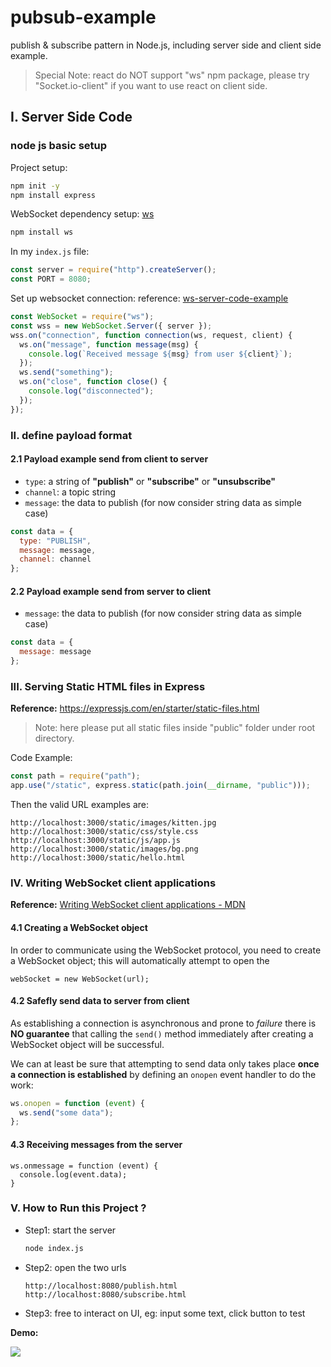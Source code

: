# pubsub-example

publish &amp; subscribe pattern in Node.js, including server side and client side example.

> Special Note: react do NOT support "ws" npm package, please try "Socket.io-client" if you want to use react on client side.

## I. Server Side Code

### node js basic setup

Project setup:

```bash
npm init -y
npm install express
```

WebSocket dependency setup: [ws](https://github.com/websockets/ws)

```bash
npm install ws
```

In my `index.js` file:

```js
const server = require("http").createServer();
const PORT = 8080;
```

Set up websocket connection:
reference: [ws-server-code-example](https://github.com/websockets/ws#external-https-server)

```js
const WebSocket = require("ws");
const wss = new WebSocket.Server({ server });
wss.on("connection", function connection(ws, request, client) {
  ws.on("message", function message(msg) {
    console.log(`Received message ${msg} from user ${client}`);
  });
  ws.send("something");
  ws.on("close", function close() {
    console.log("disconnected");
  });
});
```

### II. define payload format

#### 2.1 Payload example send from client to server

- `type`: a string of **"publish"** or **"subscribe"** or **"unsubscribe"**
- `channel`: a topic string
- `message`: the data to publish (for now consider string data as simple case)

```js
const data = {
  type: "PUBLISH",
  message: message,
  channel: channel
};
```

#### 2.2 Payload example send from server to client

- `message`: the data to publish (for now consider string data as simple case)

```js
const data = {
  message: message
};
```

### III. Serving Static HTML files in Express

**Reference:**
https://expressjs.com/en/starter/static-files.html

> Note: here please put all static files inside "public" folder under root directory.

Code Example:

```js
const path = require("path");
app.use("/static", express.static(path.join(__dirname, "public")));
```

Then the valid URL examples are:

```text
http://localhost:3000/static/images/kitten.jpg
http://localhost:3000/static/css/style.css
http://localhost:3000/static/js/app.js
http://localhost:3000/static/images/bg.png
http://localhost:3000/static/hello.html
```

### IV. Writing WebSocket client applications

**Reference:**
[Writing WebSocket client applications - MDN](https://developer.mozilla.org/en-US/docs/Web/API/WebSockets_API/Writing_WebSocket_client_applications)

#### 4.1 Creating a WebSocket object

In order to communicate using the WebSocket protocol, you need to create a WebSocket object; this will automatically attempt to open the

```
webSocket = new WebSocket(url);
```

#### 4.2 Safefly send data to server from client

As establishing a connection is asynchronous and prone to _failure_ there is
**NO guarantee** that calling the `send()` method immediately after creating a WebSocket object will be successful.

We can at least be sure that attempting to send data only takes place **once a connection is established** by defining an `onopen` event handler to do the work:

```js
ws.onopen = function (event) {
  ws.send("some data");
};
```

#### 4.3 Receiving messages from the server

```
ws.onmessage = function (event) {
  console.log(event.data);
}
```

### V. How to Run this Project ?

- Step1: start the server
  ```bash
  node index.js
  ```
- Step2: open the two urls
  ```text
  http://localhost:8080/publish.html
  http://localhost:8080/subscribe.html
  ```
- Step3: free to interact on UI, eg: input some text, click button to test

**Demo:**

<img src="./pubsub-demo.gif" />

